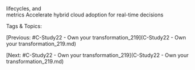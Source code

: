 lifecycles, and  
metrics
Accelerate hybrid 
cloud adoption for 
real-time decisions 

   Tags & Topics:
   

[Previous: #C-Study22 - Own your transformation_219](C-Study22 - Own your transformation_219.md)

[Next: #C-Study22 - Own your transformation_219](C-Study22 - Own your transformation_219.md)